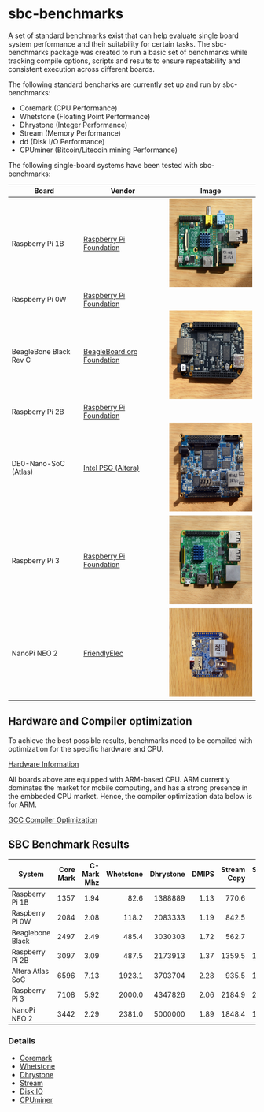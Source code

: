 # sbc-benchmarks

A set of standard benchmarks exist that can help evaluate single board system performance and their suitability for certain tasks. The sbc-benchmarks package was created to run a basic set of benchmarks while tracking compile options, scripts and results to ensure repeatability and consistent execution across different boards.

The following standard bencharks are currently set up and run by sbc-benchmarks:

- Coremark  (CPU Performance)
- Whetstone (Floating Point Performance)
- Dhrystone (Integer Performance)
- Stream    (Memory Performance)
- dd        (Disk I/O Performance)
- CPUminer  (Bitcoin/Litecoin mining Performance)

The following single-board systems have been tested with sbc-benchmarks:

| Board                  | Vendor                    | Image |
|------------------------|---------------------------|-------|
| Raspberry Pi 1B        | <a href="https://www.raspberrypi.org/">Raspberry Pi Foundation</a> | <img src="images/raspi1.png" height="180px" width="240px"> |
| Raspberry Pi 0W        | <a href="https://www.raspberrypi.org/">Raspberry Pi Foundation</a> | |
| BeagleBone Black Rev C | <a href="https://beagleboard.org/">BeagleBoard.org Foundation</a>  |  <img src="images/bboard.png" height="180px" width="240px"> |
| Raspberry Pi 2B        | <a href="https://www.raspberrypi.org/">Raspberry Pi Foundation</a> | |
| DE0-Nano-SoC (Atlas)   | <a href="https://www.altera.com/">Intel PSG (Altera)</a>           | <img src="images/socfpga.png" height="180px" width="240px"> |
| Raspberry Pi 3         | <a href="https://www.raspberrypi.org/">Raspberry Pi Foundation</a> | <img src="images/raspi3.png" height="180px" width="240px"> |
| NanoPi NEO 2           | <a href="http://wiki.friendlyarm.com/">FriendlyElec</a> | <img src="images/nanopi2.png" height="180px" width="240px"> |

## Hardware and Compiler optimization

To achieve the best possible results, benchmarks need to be compiled with optimization for the specific hardware and CPU.

[Hardware Information](hw-information.md)

All boards above are equipped with ARM-based CPU. ARM currently dominates the market for mobile computing, and has a strong presence in the embbeded CPU market. Hence, the compiler optimization data below is for ARM.

[GCC Compiler Optimization](gcc-optimization.md)

## SBC Benchmark Results

|System          |Core Mark|C-Mark Mhz|Whetstone|Dhrystone|DMIPS|Stream Copy|Stream Scale|Disk Read|Disk Write|
|----------------|--------:|---------:|--------:|--------:|----:|----------:|-----------:|--------:|---------:|
|Raspberry Pi 1B |     1357|      1.94|     82.6|  1388889| 1.13|      770.6|       212.3|     21.9|      10.2|
|Raspberry Pi 0W |     2084|      2.08|    118.2|  2083333| 1.19|      842.5|       274.4|     22.4|       7.1|
|Beaglebone Black|     2497|      2.49|    485.4|  3030303| 1.72|      562.7|       429.3|     34.8|      13.1|
|Raspberry Pi 2B |     3097|      3.09|    487.5|  2173913| 1.37|     1359.5|      1411.6|     22.4|      22.0|
|Altera Atlas SoC|     6596|      7.13|   1923.1|  3703704| 2.28|      935.5|      1279.6|     21.6|      21.3|
|Raspberry Pi 3  |     7108|      5.92|   2000.0|  4347826| 2.06|     2184.9|      2177.3|     22.8|      10.5|
|NanoPi NEO 2    |     3442|      2.29|   2381.0|  5000000| 1.89|     1848.4|      1875.8|     21.8|      21.6|

### Details

- [Coremark](cm-benchmark.md)
- [Whetstone](ws-benchmark.md)
- [Dhrystone](ds-benchmark.md)
- [Stream](st-benchmark.md)
- [Disk IO](io-benchmark.md)
- [CPUminer](bc-benchmark.md)
